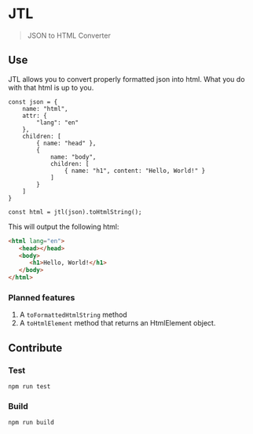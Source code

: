 # JTL

> JSON to HTML Converter

## Use

JTL allows you to convert properly formatted json into html. What you do with that html is up to you.

```
const json = {
    name: "html",
    attr: {
        "lang": "en"
    },
    children: [
        { name: "head" },
        {
            name: "body",
            children: [
                { name: "h1", content: "Hello, World!" }
            ]
        }
    ]
}

const html = jtl(json).toHtmlString();
```

This will output the following html:

```html
<html lang="en">
   <head></head>
   <body>
      <h1>Hello, World!</h1>
   </body>
</html>
```

### Planned features

1. A `toFormattedHtmlString` method
1. A `toHtmlElement` method that returns an HtmlElement object.

## Contribute

### Test

```
npm run test
```

### Build

```
npm run build
```